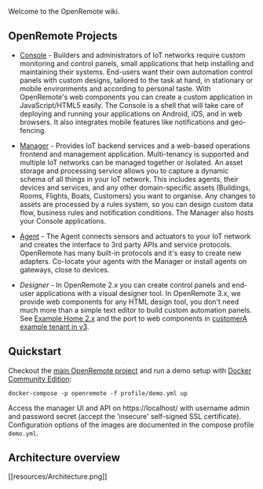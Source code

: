 Welcome to the OpenRemote wiki.

## OpenRemote Projects

* [Console](https://github.com/openremote/openremote/tree/master/console) - Builders and administrators of IoT networks require custom monitoring and control panels, small applications that help installing and maintaining their systems. End-users want their own automation control panels with custom designs, tailored to the task at hand, in stationary or mobile environments and according to personal taste. With OpenRemote's web components you can create a custom application in JavaScript/HTML5 easily. The Console is a shell that will take care of deploying and running your applications on Android, iOS, and in web browsers. It also integrates mobile features like notifications and geo-fencing.

* [Manager](https://github.com/openremote/openremote/tree/master/manager) - Provides IoT backend services and a web-based operations frontend and management application. Multi-tenancy is supported and multiple IoT networks can be managed together or isolated. An asset storage and processing service allows you to capture a dynamic schema of all things in your IoT network. This includes agents, their devices and services, and any other domain-specific assets (Buildings, Rooms, Flights, Boats, Customers) you want to organise. Any changes to assets are processed by a rules system, so you can design custom data flow, business rules and notification conditions. The Manager also hosts your Console applications.

* [Agent](https://github.com/openremote/openremote/tree/master/agent) - The Agent connects sensors and actuators to your IoT network and creates the interface to 3rd party APIs and service protocols. OpenRemote has many built-in protocols and it's easy to create new adapters. Co-locate your agents with the Manager or install agents on gateways, close to devices.

* *Designer* - In OpenRemote 2.x you can create control panels and end-user applications with a visual designer tool. In OpenRemote 3.x, we provide web components for any HTML design tool, you don't need much more than a simple text editor to build custom automation panels. See [Example Home 2.x](https://github.com/openremote/Documentation/wiki/Example-Home) and the port to web components in [customerA example tenant in v3](https://github.com/openremote/openremote/tree/master/deployment/manager/resources_console/customerA).

## Quickstart

Checkout the [main OpenRemote project](https://github.com/openremote/openremote) and run a demo setup with [Docker Community Edition](https://www.docker.com/):

```
docker-compose -p openremote -f profile/demo.yml up
```

Access the manager UI and API on https://localhost/ with username admin and password secret (accept the 'insecure' self-signed SSL certificate). Configuration options of the images are documented in the compose profile `demo.yml`.

## Architecture overview

[[resources/Architecture.png]]

